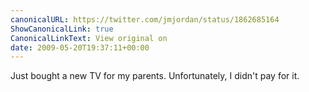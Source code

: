 ```yaml
---
canonicalURL: https://twitter.com/jmjordan/status/1862685164
ShowCanonicalLink: true
CanonicalLinkText: View original on
date: 2009-05-20T19:37:11+00:00
---
```

Just bought a new TV for my parents. Unfortunately, I didn't pay for it.